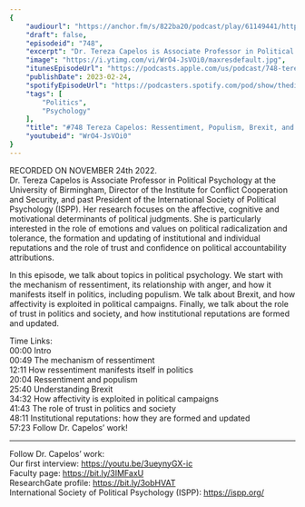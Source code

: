 ```yaml
---
{
	"audiourl": "https://anchor.fm/s/822ba20/podcast/play/61149441/https%3A%2F%2Fd3ctxlq1ktw2nl.cloudfront.net%2Fstaging%2F2022-10-24%2F5ccb73d7-110c-7efb-b5ac-f80b178dbb5d.m4a",
	"draft": false,
	"episodeid": "748",
	"excerpt": "Dr. Tereza Capelos is Associate Professor in Political Psychology at the University of Birmingham, Director of the Institute for Conflict Cooperation and Security, and past President of the International Society of Political Psychology (ISPP). Her research focuses on the affective, cognitive and motivational determinants of political judgments. She is particularly interested in the role of emotions and values on political radicalization and tolerance, the formation and updating of institutional and individual reputations and the role of trust and confidence on political accountability attributions.",
	"image": "https://i.ytimg.com/vi/WrO4-JsVOi0/maxresdefault.jpg",
	"itunesEpisodeUrl": "https://podcasts.apple.com/us/podcast/748-tereza-capelos-ressentiment-populism-brexit-and/id1451347236?i=1000601498123&uo=4",
	"publishDate": 2023-02-24,
	"spotifyEpisodeUrl": "https://podcasters.spotify.com/pod/show/thedissenter/episodes/748-Tereza-Capelos-Ressentiment--Populism--Brexit--and-the-Role-of-Trust-in-Politics-e1r8kq1",
	"tags": [
		"Politics",
		"Psychology"
	],
	"title": "#748 Tereza Capelos: Ressentiment, Populism, Brexit, and the Role of Trust in Politics",
	"youtubeid": "WrO4-JsVOi0"
}
---
```

RECORDED ON NOVEMBER 24th 2022.  
Dr. Tereza Capelos is Associate Professor in Political Psychology at the University of Birmingham, Director of the Institute for Conflict Cooperation and Security, and past President of the International Society of Political Psychology (ISPP). Her research focuses on the affective, cognitive and motivational determinants of political judgments. She is particularly interested in the role of emotions and values on political radicalization and tolerance, the formation and updating of institutional and individual reputations and the role of trust and confidence on political accountability attributions.

In this episode, we talk about topics in political psychology. We start with the mechanism of ressentiment, its relationship with anger, and how it manifests itself in politics, including populism. We talk about Brexit, and how affectivity is exploited in political campaigns. Finally, we talk about the role of trust in politics and society, and how institutional reputations are formed and updated.

Time Links:  
<time>00:00</time> Intro  
<time>00:49</time> The mechanism of ressentiment  
<time>12:11</time> How ressentiment manifests itself in politics  
<time>20:04</time> Ressentiment and populism  
<time>25:40</time> Understanding Brexit  
<time>34:32</time> How affectivity is exploited in political campaigns  
<time>41:43</time> The role of trust in politics and society  
<time>48:11</time> Institutional reputations: how they are formed and updated  
<time>57:23</time> Follow Dr. Capelos’ work!

---

Follow Dr. Capelos’ work:  
Our first interview: https://youtu.be/3ueynyGX-ic  
Faculty page: https://bit.ly/3IMFaxU  
ResearchGate profile: https://bit.ly/3obHVAT  
International Society of Political Psychology (ISPP): https://ispp.org/
